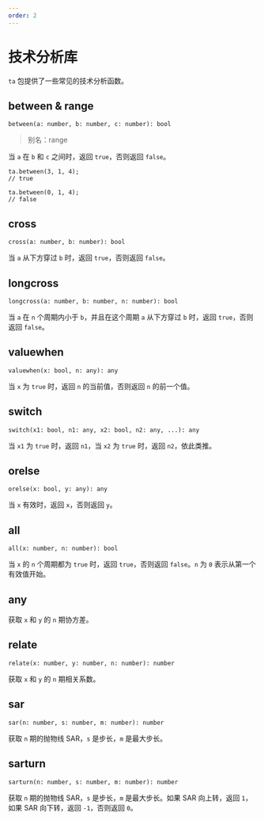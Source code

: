```yaml
---
order: 2
---
```


# 技术分析库

`ta` 包提供了一些常见的技术分析函数。

## between & range

`between(a: number, b: number, c: number): bool`

> 别名：range

当 `a` 在 `b` 和 `c` 之间时，返回 `true`，否则返回 `false`。

```nvs
ta.between(3, 1, 4);
// true

ta.between(0, 1, 4);
// false
```

## cross

`cross(a: number, b: number): bool`

当 `a` 从下方穿过 `b` 时，返回 `true`，否则返回 `false`。

## longcross

`longcross(a: number, b: number, n: number): bool`

当 `a` 在 `n` 个周期内小于 `b`，并且在这个周期 `a` 从下方穿过 `b` 时，返回 `true`，否则返回 `false`。

## valuewhen

`valuewhen(x: bool, n: any): any`

当 `x` 为 `true` 时，返回 `n` 的当前值，否则返回 `n` 的前一个值。

## switch

`switch(x1: bool, n1: any, x2: bool, n2: any, ...): any`

当 `x1` 为 `true` 时，返回 `n1`，当 `x2` 为 `true` 时，返回 `n2`，依此类推。

## orelse

`orelse(x: bool, y: any): any`

当 `x` 有效时，返回 `x`，否则返回 `y`。

## all

`all(x: number, n: number): bool`

当 `x` 的 `n` 个周期都为 `true` 时，返回 `true`，否则返回 `false`。`n` 为 `0` 表示从第一个有效值开始。

## any

获取 `x` 和 `y` 的 `n` 期协方差。

## relate

`relate(x: number, y: number, n: number): number`

获取 `x` 和 `y` 的 `n` 期相关系数。

## sar

`sar(n: number, s: number, m: number): number`

获取 `n` 期的抛物线 SAR，`s` 是步长，`m` 是最大步长。

## sarturn

`sarturn(n: number, s: number, m: number): number`

获取 `n` 期的抛物线 SAR，`s` 是步长，`m` 是最大步长。如果 SAR 向上转，返回 `1`，如果 SAR 向下转，返回 `-1`，否则返回 `0`。
